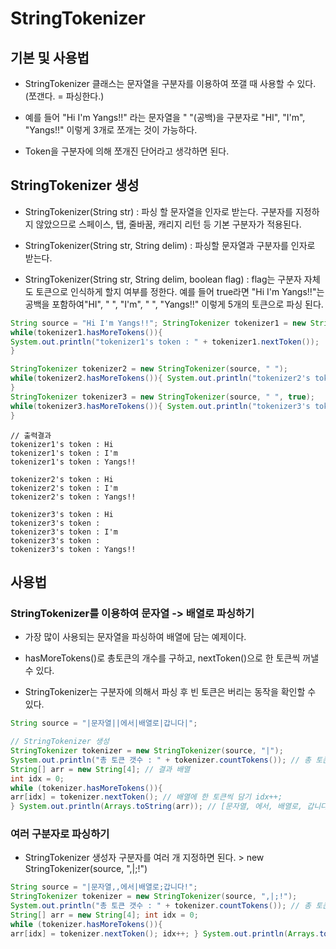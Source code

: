 # StringTokenizer

## 기본 및 사용법

- StringTokenizer 클래스는 문자열을 구분자를 이용하여 쪼갤 때 사용할 수 있다. (쪼갠다. = 파싱한다.)

- 예를 들어 "Hi I'm Yangs!!" 라는 문자열을 " "(공백)을 구분자로 "HI", "I'm", "Yangs!!" 이렇게 3개로 쪼개는 것이 가능하다.

- Token을 구분자에 의해 쪼개진 단어라고 생각하면 된다.

## StringTokenizer 생성

- StringTokenizer(String str) : 파싱 할 문자열을 인자로 받는다. 구분자를 지정하지 않았으므로 스페이스, 탭, 줄바꿈, 캐리지 리턴 등 기본 구분자가 적용된다.

- StringTokenizer(String str, String delim) : 파싱할 문자열과 구분자를 인자로 받는다.

- StringTokenizer(String str, String delim, boolean flag) : flag는 구분자 자체도 토큰으로 인식하게 할지 여부를 정한다. 예를 들어 true라면 "Hi I'm Yangs!!"는 공백을 포함하여"HI", " ", "I'm", " ", "Yangs!!" 이렇게 5개의 토큰으로 파싱 된다.

``` Java
String source = "Hi I'm Yangs!!"; StringTokenizer tokenizer1 = new StringTokenizer(source); 
while(tokenizer1.hasMoreTokens()){ 
System.out.println("tokenizer1's token : " + tokenizer1.nextToken()); 
} 

StringTokenizer tokenizer2 = new StringTokenizer(source, " "); 
while(tokenizer2.hasMoreTokens()){ System.out.println("tokenizer2's token : " + tokenizer2.nextToken()); 
} 
StringTokenizer tokenizer3 = new StringTokenizer(source, " ", true); 
while(tokenizer3.hasMoreTokens()){ System.out.println("tokenizer3's token : " + tokenizer3.nextToken()); 
}

```

```
// 출력결과
tokenizer1's token : Hi
tokenizer1's token : I'm
tokenizer1's token : Yangs!!

tokenizer2's token : Hi
tokenizer2's token : I'm
tokenizer2's token : Yangs!!

tokenizer3's token : Hi
tokenizer3's token :  
tokenizer3's token : I'm
tokenizer3's token :  
tokenizer3's token : Yangs!!

``` 
## 사용법

### StringTokenizer를 이용하여 문자열 -> 배열로 파싱하기

- 가장 많이 사용되는 문자열을 파싱하여 배열에 담는 예제이다.

- hasMoreTokens()로 총토큰의 개수를 구하고, nextToken()으로 한 토큰씩 꺼낼 수 있다.

- StringTokenizer는 구분자에 의해서 파싱 후 빈 토큰은 버리는 동작을 확인할 수 있다.

``` Java
String source = "|문자열||에서|배열로|갑니다|"; 

// StringTokenizer 생성
StringTokenizer tokenizer = new StringTokenizer(source, "|"); 
System.out.println("총 토큰 갯수 : " + tokenizer.countTokens()); // 총 토큰 갯수 : 4 
String[] arr = new String[4]; // 결과 배열 
int idx = 0; 
while (tokenizer.hasMoreTokens()){ 
arr[idx] = tokenizer.nextToken(); // 배열에 한 토큰씩 담기 idx++; 
} System.out.println(Arrays.toString(arr)); // [문자열, 에서, 배열로, 갑니다]
```
### 여러 구분자로 파싱하기

- StringTokenizer 생성자 구분자를 여러 개 지정하면 된다. > new StringTokenizer(source, ",|;!")

``` Java
String source = "|문자열,,에서|배열로;갑니다!"; 
StringTokenizer tokenizer = new StringTokenizer(source, ",|;!"); 
System.out.println("총 토큰 갯수 : " + tokenizer.countTokens()); // 총 토큰 갯수 : 4 
String[] arr = new String[4]; int idx = 0; 
while (tokenizer.hasMoreTokens()){ 
arr[idx] = tokenizer.nextToken(); idx++; } System.out.println(Arrays.toString(arr)); // [문자열, 에서, 배열로, 갑니다]

```










